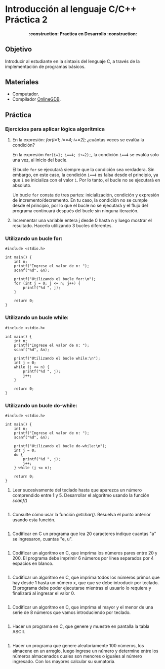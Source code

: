 # Introducción al lenguaje C/C++ Práctica 2

<h4 align="center">
:construction: Practica en Desarrollo :construction:
</h4>

## Objetivo

Introducir al estudiante en la sintaxis del lenguaje C, a través de la implementación de programas básicos.

## Materiales

- Computador.
- Compilador [OnlineGDB](https://www.onlinegdb.com/online_c_compiler).


## Práctica

### **Ejercicios para aplicar lógica algorítmica**

1. En la expresión: *for(i=1; i==4; i+=2);* ¿cuántas veces se evalúa la condición?

    En la expresión `for(i=1; i==4; i+=2);`, la condición `i==4` se evalúa solo una vez, al inicio del bucle. 

    El bucle `for` se ejecutará siempre que la condición sea verdadera. Sin embargo, en este caso, la condición `i==4` es falsa desde el principio, ya que `i` se inicializa con el valor `1`. Por lo tanto, el bucle no se ejecutará en absoluto.

    Un bucle `for` consta de tres partes: inicialización, condición y expresión de incremento/decremento. En tu caso, la condición no se cumple desde el principio, por lo que el bucle no se ejecutará y el flujo del programa continuará después del bucle sin ninguna iteración.


1. Incrementar una variable entera j desde 0 hasta n y luego mostrar el resultado.
Hacerlo utilizando 3 bucles diferentes. 

### Utilizando un bucle for:
~~~
#include <stdio.h>

int main() {
    int n;
    printf("Ingrese el valor de n: ");
    scanf("%d", &n);

    printf("Utilizando el bucle for:\n");
    for (int j = 0; j <= n; j++) {
        printf("%d ", j);
    }

    return 0;
}
~~~

### Utilizando un bucle while:

~~~
#include <stdio.h>

int main() {
    int n;
    printf("Ingrese el valor de n: ");
    scanf("%d", &n);

    printf("Utilizando el bucle while:\n");
    int j = 0;
    while (j <= n) {
        printf("%d ", j);
        j++;
    }

    return 0;
}

~~~

### Utilizando un bucle do-while:

~~~
#include <stdio.h>

int main() {
    int n;
    printf("Ingrese el valor de n: ");
    scanf("%d", &n);

    printf("Utilizando el bucle do-while:\n");
    int j = 0;
    do {
        printf("%d ", j);
        j++;
    } while (j <= n);

    return 0;
}

~~~


1. Leer sucesivamente del teclado hasta que aparezca un número comprendido entre 1 y 5. Desarrollar el algoritmo usando la función *scanf()*
~~~
~~~

1. Consulte cómo usar la función *getchar()*. Resuelva el punto anterior usando esta función. 
~~~
~~~

1. Codificar en C un programa que lea 20 caracteres indique cuantas "a" se ingresaron, cuantas "e, u".
~~~
~~~

1. Codificar un algoritmo en C, que imprima los números pares entre 20 y 200. El programa debe imprimir 6 números por línea separados por 4 espacios en blanco.
~~~
~~~

1. Codificar un algoritmo en C, que imprima todos los números primos que hay desde 1 hasta un número x, que que se debe introducir por teclado. El programa debe poder ejecutarse mientras el usuario lo requiera y finalizará al ingresar el valor 0.
~~~
~~~

1. Codificar un algoritmo en C, que imprima el mayor y el menor de una serie de 8 números que vamos introduciendo por teclado.
~~~
~~~

1. Hacer un programa en C, que genere y muestre en pantalla la tabla ASCII.
~~~
~~~

1. Hacer un programa que genere aleatoriamente 100 números, los almacene en un arreglo, luego ingrese un número y determine entre los números almacenados cuales son menores o iguales al número ingresado. Con los mayores calcular su sumatoria.
~~~
~~~